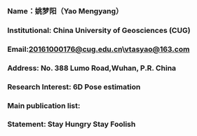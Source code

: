 
### Name：姚梦阳（Yao Mengyang）
### Institutional:  China University of Geosciences (CUG)
### Email:20161000176@cug.edu.cn\vtasyao@163.com
### Address: No. 388 Lumo Road,Wuhan, P.R. China
### Research Interest: 6D Pose estimation
### Main publication list:
### Statement: Stay Hungry Stay Foolish 
